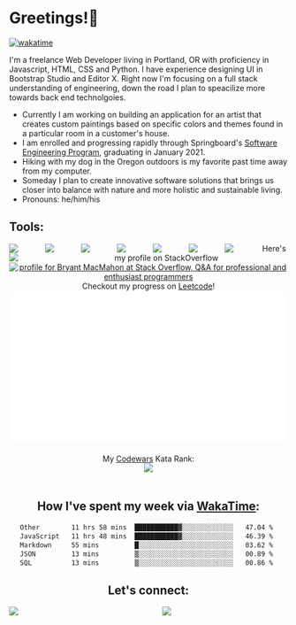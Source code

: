 # Greetings!🖖


[![wakatime](https://wakatime.com/badge/user/99e71179-209a-409a-b8bc-6612891d9ce9.svg)](https://wakatime.com/@99e71179-209a-409a-b8bc-6612891d9ce9)

I'm a freelance Web Developer living in Portland, OR with proficiency in Javascript, HTML, CSS and Python. I have experience designing UI in Bootstrap Studio and Editor X. Right now I'm focusing on a full stack understanding of engineering, down the road I plan to speacilize more towards back end technolgoies. 

- Currently I am working on building an application for an artist that creates custom paintings based on specific colors and themes found in a particular room in a customer's house.
- I am enrolled and progressing rapidly through Springboard's <a href='https://www.springboard.com/courses/software-engineering-career-track/'>Software Engineering Program</a>, graduating in January 2021.
- Hiking with my dog in the Oregon outdoors is my favorite past time away from my computer.
- Someday I plan to create innovative software solutions that brings us closer into balance with nature and more holistic and sustainable living.
- Pronouns: he/him/his

## Tools:

<!-- React -->
<img width="65" align='left' src="https://cdn.jsdelivr.net/gh/devicons/devicon/icons/react/react-original-wordmark.svg" />

<!-- Bootstrap -->
<img width="65" align='left' src="https://cdn.jsdelivr.net/gh/devicons/devicon/icons/bootstrap/bootstrap-plain-wordmark.svg" />

<!-- CSS -->
<img width="65" align='left'  src="https://cdn.jsdelivr.net/gh/devicons/devicon/icons/css3/css3-original.svg" />

<!-- GIT -->
<img width="65" align='left' src="https://cdn.jsdelivr.net/gh/devicons/devicon/icons/git/git-plain.svg" />


<!-- Javscript -->
<img width="65" align='left' src="https://cdn.jsdelivr.net/gh/devicons/devicon/icons/javascript/javascript-original.svg" />

<!-- Jest -->
<img  width="65" align='left' src="https://cdn.jsdelivr.net/gh/devicons/devicon/icons/jest/jest-plain.svg" />

<!-- jQuery -->
<img width="65" align='left' src="https://cdn.jsdelivr.net/gh/devicons/devicon/icons/jquery/jquery-plain-wordmark.svg" />

<!-- Markdown -->
<img width="65" align='left' src="https://cdn.jsdelivr.net/gh/devicons/devicon/icons/markdown/markdown-original.svg" />









<div align='center'>
Here's my profile on StackOverflow
  <div align='center'>
<a href="https://stackoverflow.com/users/14847517/bryant-macmahon"><img src="https://stackoverflow.com/users/flair/14847517.png?theme=dark" width="208" height="58" alt="profile for Bryant MacMahon at Stack Overflow, Q&amp;A for professional and enthusiast programmers" title="profile for Bryant MacMahon at Stack Overflow, Q&amp;A for professional and enthusiast programmers"></a>
  </div>
  </div>



<div align='center'>
Checkout my progress on <a href='https://leetcode.com/zataara/'>Leetcode</a>!
<br>
<a href='https://leetcode.com/zataara/'><img src='https://github.com/zataara/leetcode-stats/blob/master/generated/stats.svg'></a></div>
<br>
<div align = 'center'>
My <a href='https://www.codewars.com/users/zataara'>Codewars</a> Kata Rank:
<br>
<a href='https://www.codewars.com/users/zataara'><img src='https://www.codewars.com/users/zataara/badges/large'></a><div>

<img src="https://github.com/zataara/zataara/blob/master/images/codeStats.svg" alt=""/>


  ## How I've spent my week via <a href='https://wakatime.com/@zataara'>WakaTime</a>:
<!--START_SECTION:waka-->
```text
Other        11 hrs 58 mins  ███████████▓░░░░░░░░░░░░░   47.04 % 
JavaScript   11 hrs 48 mins  ███████████▓░░░░░░░░░░░░░   46.39 % 
Markdown     55 mins         █░░░░░░░░░░░░░░░░░░░░░░░░   03.62 % 
JSON         13 mins         ▒░░░░░░░░░░░░░░░░░░░░░░░░   00.89 % 
SQL          13 mins         ▒░░░░░░░░░░░░░░░░░░░░░░░░   00.86 % 
```
  
## Let's connect:
<!-- Facebook -->
<img width="65" align='left' src="https://cdn.jsdelivr.net/gh/devicons/devicon/icons/facebook/facebook-original.svg" />
  
<!-- LinkedIn -->
<img src="https://cdn.jsdelivr.net/gh/devicons/devicon/icons/linkedin/linkedin-original.svg" />


  
  
<!--END_SECTION:waka-->
  
  
<!-- All Apps -->
<!-- [![wakatime](https://wakatime.com/badge/user/99e71179-209a-409a-b8bc-6612891d9ce9.svg)](https://wakatime.com/@99e71179-209a-409a-b8bc-6612891d9ce9) -->
<!-- ## My Cumulative Github Journey:
<img align='left' src='https://github.com/zataara/github-api-stats/blob/master/generated/overview.svg' />
<img align='center' src='https://github.com/zataara/github-api-stats/blob/master/generated/languages.svg' /> -->
 
<!--   Most used Languages
  <img src="https://github-readme-stats.vercel.app/api/top-langs/?username=zataara&theme=blue-green"> 


 -->

